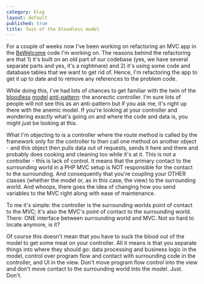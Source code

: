 ```yaml
---
category: blog
layout: default
published: true
title: Twin of the bloodless model
---
```

For a couple of weeks now I've been working on refactoring an MVC app in the [BeWelcome](http://www.bewelcome.org) code I'm working on. The reasons behind the refactoring are that 1) it's built on an old part of our codebase (yes, we have several separate parts and yes, it's a nightmare) and 2) it's using some code and database tables that we want to get rid of. Hence, I'm refactoring the app to get it up to date and to remove any references to the problem code.

While doing this, I've had lots of chances to get familiar with the twin of the [bloodless](http://blog.astrumfutura.com/archives/373-The-M-in-MVC-Why-Models-are-Misunderstood-and-Unappreciated.html) [model](http://monstersgotmy.net/post/Anemic-Domain-Model-Anti-Pattern.aspx) [anti-pattern](http://www.martinfowler.com/bliki/AnemicDomainModel.html): the anorectic controller. I'm sure lots of people will not see this as an anti-pattern but if you ask me, it's right up there with the anemic model. If you're looking at your controller and wondering exactly what's going on and where the code and data is, you might just be looking at this.

What I'm objecting to is a controller where the route method is called by the framework only for the controller to then call one method on another object - and this object then pulls data out of requests, sends it here and there and probably does cooking and cleaning too while it's at it. This is not a controller - this is lack of control. It means that the primary contact to the surrounding world in a PHP MVC setup is NOT responsible for the contact to the surrounding. And consequently that you're coupling your OTHER classes (whether the model or, as in this case, the view) to the surrounding world. And whoops, there goes the idea of changing how you send variables to the MVC right along with ease of maintenance.

To me it's simple: the controller is the surrounding worlds point of contact to the MVC; it's also the MVC's point of contact to the surrounding world. There: ONE interface between surrounding world and MVC. Not so hard to locate anymore, is it?

Of course this doesn't mean that you have to suck the blood out of the model to get some meat on your controller. All it means is that you separate things into where they should go: data processing and business logic in the model, control over program flow and contact with surrounding code in the controller, and UI in the view. Don't move program flow control into the view and don't move contact to the surrounding world into the model. Just. Don't.
